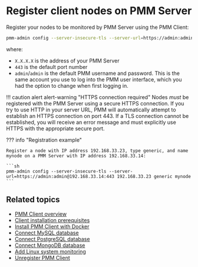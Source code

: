 # Register client nodes on PMM Server

Register your nodes to be monitored by PMM Server using the PMM Client:

```sh
pmm-admin config --server-insecure-tls --server-url=https://admin:admin@X.X.X.X:443
```

where: 

- `X.X.X.X` is the address of your PMM Server
- `443` is the default port number
- `admin`/`admin` is the default PMM username and password. This is the same account you use to log into the PMM user interface, which you had the option to change when first logging in.

!!! caution alert alert-warning "HTTPS connection required"
    Nodes *must* be registered with the PMM Server using a secure HTTPS connection. If you try to use HTTP in your server URL, PMM will automatically attempt to establish an HTTPS connection on port 443. If a TLS connection cannot be established, you will receive an error message and must explicitly use HTTPS with the appropriate secure port.

??? info "Registration example"

    Register a node with IP address 192.168.33.23, type generic, and name mynode on a PMM Server with IP address 192.168.33.14:

    ```sh
    pmm-admin config --server-insecure-tls --server-url=https://admin:admin@192.168.33.14:443 192.168.33.23 generic mynode
    ```

## Related topics

- [PMM Client overview](../install-pmm-client/index.md) 
- [Client installation prerequisites](../install-pmm-client/prerequisites.md) 
- [Install PMM Client with Docker](../install-pmm-client/docker.md) 
- [Connect MySQL database](../install-pmm-client/connect-database/mysql/mysql.md)
- [Connect PostgreSQL database](../install-pmm-client/connect-database/postgresql.md) 
- [Connect MongoDB database](../install-pmm-client/connect-database/mongodb/mongodb.md)
- [Add Linux system monitoring](../install-pmm-client/connect-database/linux.md) 
- [Unregister PMM Client](../../uninstall-pmm/unregister_client.md)